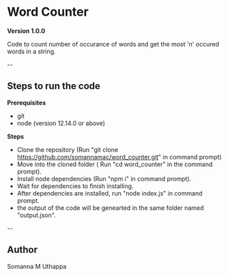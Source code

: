 # Word Counter

**Version 1.0.0**

Code to count number of occurance of words and get the most 'n' occured words in a string.

--

## Steps to run the code

**Prerequisites**
* git
* node (version 12.14.0 or above)

**Steps**
* Clone the repository (Run "git clone https://github.com/somannamac/word_counter.git" in command prompt)
* Move into the cloned folder ( Run "cd word_counter" in the command prompt).
* Install node dependencies (Run "npm i" in command prompt).
* Wait for dependencies to finish installing.
* After dependencies are installed, run "node index.js" in command prompt.
* the output of the code will be genearted in the same folder named "output.json".

--

## Author

Somanna M Uthappa
